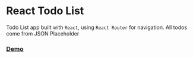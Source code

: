 # React Todo List
Todo List app built with ```React```, using ```React Router``` for navigation. All todos come from JSON Placeholder  

### [Demo](https://unruffled-mclean-78d41a.netlify.app/)

<!-- <img src="https://github.com/hzndr/todo-list-react/blob/main/img/cover-img.png" alt="Cover Image" width="500"/> -->



